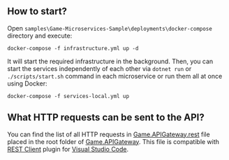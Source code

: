 **How to start?**
----------------

Open `samples\Game-Microservices-Sample\deployments\docker-compose` directory and execute:

```
docker-compose -f infrastructure.yml up -d
```

It will start the required infrastructure in the background. Then, you can start the services independently of each other via `dotnet run` or `./scripts/start.sh` command in each microservice or run them all at once using Docker:

```
docker-compose -f services-local.yml up
```

**What HTTP requests can be sent to the API?**
----------------

You can find the list of all HTTP requests in [Game.APIGateway.rest](https://github.com/mehdihadeli/MicroBootstrap/blob/master/samples/Game-Microservices-Sample/Game.APIGateway/Game.APIGateway.rest) file placed in the root folder of [Game.APIGateway](https://github.com/mehdihadeli/MicroBootstrap/tree/master/samples/Game-Microservices-Sample/Game.APIGateway). 
This file is compatible with [REST Client](https://marketplace.visualstudio.com/items?itemName=humao.rest-client) plugin for [Visual Studio Code](https://code.visualstudio.com). 
